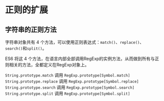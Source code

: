 # 正则的扩展

## 字符串的正则方法

字符串对象共有 4 个方法，可以使用正则表达式：`match()`、`replace()`、`search()`和`split()`。

ES6 将这 4 个方法，在语言内部全部调用RegExp的实例方法，从而做到所有与正则相关的方法，全都定义在RegExp对象上。

`String.prototype.match` 调用 `RegExp.prototype[Symbol.match]`
`String.prototype.replace` 调用 `RegExp.prototype[Symbol.replace]`
`String.prototype.search` 调用 `RegExp.prototype[Symbol.search]`
`String.prototype.split` 调用 `RegExp.prototype[Symbol.split]`